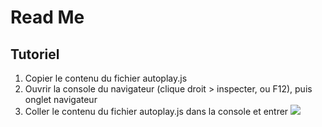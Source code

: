 # Read Me
Tutoriel
-------------
1.  Copier le contenu du fichier autoplay.js
1.  Ouvrir la console du navigateur (clique droit > inspecter, ou F12), puis onglet navigateur
1. Coller le contenu du fichier autoplay.js dans la console et entrer
![](#)